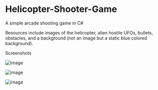 # Helicopter-Shooter-Game
A simple arcade shooting game in C#

Resources include images of the helicopter, alien hostile UFOs, bullets, obstacles, and a background (not an image but a static blue colored background).

Screenshots

![image](https://user-images.githubusercontent.com/89964333/192690207-929c7bdd-cd0f-42f4-9c69-5e0984f33cfe.png)

![image](https://user-images.githubusercontent.com/89964333/192690339-18ab9f53-1ea6-4a4a-ab8c-4b7c754a5f71.png)

![image](https://user-images.githubusercontent.com/89964333/192690423-143ee167-5664-439e-9a24-5024e697cd49.png)

